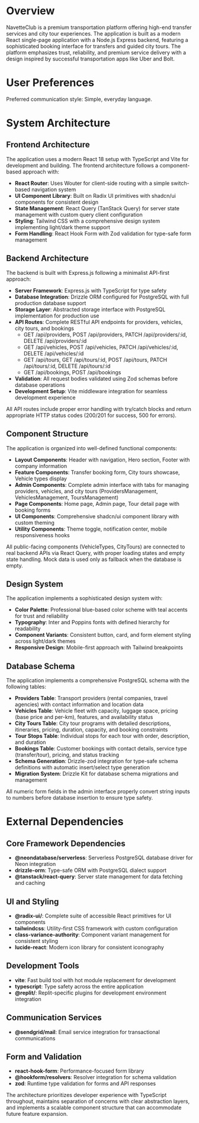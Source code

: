 # Overview

NavetteClub is a premium transportation platform offering high-end transfer services and city tour experiences. The application is built as a modern React single-page application with a Node.js Express backend, featuring a sophisticated booking interface for transfers and guided city tours. The platform emphasizes trust, reliability, and premium service delivery with a design inspired by successful transportation apps like Uber and Bolt.

# User Preferences

Preferred communication style: Simple, everyday language.

# System Architecture

## Frontend Architecture
The application uses a modern React 18 setup with TypeScript and Vite for development and building. The frontend architecture follows a component-based approach with:

- **React Router**: Uses Wouter for client-side routing with a simple switch-based navigation system
- **UI Component Library**: Built on Radix UI primitives with shadcn/ui components for consistent design
- **State Management**: React Query (TanStack Query) for server state management with custom query client configuration
- **Styling**: Tailwind CSS with a comprehensive design system implementing light/dark theme support
- **Form Handling**: React Hook Form with Zod validation for type-safe form management

## Backend Architecture
The backend is built with Express.js following a minimalist API-first approach:

- **Server Framework**: Express.js with TypeScript for type safety
- **Database Integration**: Drizzle ORM configured for PostgreSQL with full production database support
- **Storage Layer**: Abstracted storage interface with PostgreSQL implementation for production use
- **API Routes**: Complete RESTful API endpoints for providers, vehicles, city tours, and bookings
  - GET /api/providers, POST /api/providers, PATCH /api/providers/:id, DELETE /api/providers/:id
  - GET /api/vehicles, POST /api/vehicles, PATCH /api/vehicles/:id, DELETE /api/vehicles/:id
  - GET /api/tours, GET /api/tours/:id, POST /api/tours, PATCH /api/tours/:id, DELETE /api/tours/:id
  - GET /api/bookings, POST /api/bookings
- **Validation**: All request bodies validated using Zod schemas before database operations
- **Development Setup**: Vite middleware integration for seamless development experience

All API routes include proper error handling with try/catch blocks and return appropriate HTTP status codes (200/201 for success, 500 for errors).

## Component Structure
The application is organized into well-defined functional components:

- **Layout Components**: Header with navigation, Hero section, Footer with company information
- **Feature Components**: Transfer booking form, City tours showcase, Vehicle types display
- **Admin Components**: Complete admin interface with tabs for managing providers, vehicles, and city tours (ProvidersManagement, VehiclesManagement, ToursManagement)
- **Page Components**: Home page, Admin page, Tour detail page with booking forms
- **UI Components**: Comprehensive shadcn/ui component library with custom theming
- **Utility Components**: Theme toggle, notification center, mobile responsiveness hooks

All public-facing components (VehicleTypes, CityTours) are connected to real backend APIs via React Query, with proper loading states and empty state handling. Mock data is used only as fallback when the database is empty.

## Design System
The application implements a sophisticated design system with:

- **Color Palette**: Professional blue-based color scheme with teal accents for trust and reliability
- **Typography**: Inter and Poppins fonts with defined hierarchy for readability
- **Component Variants**: Consistent button, card, and form element styling across light/dark themes
- **Responsive Design**: Mobile-first approach with Tailwind breakpoints

## Database Schema
The application implements a comprehensive PostgreSQL schema with the following tables:

- **Providers Table**: Transport providers (rental companies, travel agencies) with contact information and location data
- **Vehicles Table**: Vehicle fleet with capacity, luggage space, pricing (base price and per-km), features, and availability status
- **City Tours Table**: City tour programs with detailed descriptions, itineraries, pricing, duration, capacity, and booking constraints
- **Tour Stops Table**: Individual stops for each tour with order, description, and duration
- **Bookings Table**: Customer bookings with contact details, service type (transfer/tour), pricing, and status tracking
- **Schema Generation**: Drizzle-zod integration for type-safe schema definitions with automatic insert/select type generation
- **Migration System**: Drizzle Kit for database schema migrations and management

All numeric form fields in the admin interface properly convert string inputs to numbers before database insertion to ensure type safety.

# External Dependencies

## Core Framework Dependencies
- **@neondatabase/serverless**: Serverless PostgreSQL database driver for Neon integration
- **drizzle-orm**: Type-safe ORM with PostgreSQL dialect support
- **@tanstack/react-query**: Server state management for data fetching and caching

## UI and Styling
- **@radix-ui/**: Complete suite of accessible React primitives for UI components
- **tailwindcss**: Utility-first CSS framework with custom configuration
- **class-variance-authority**: Component variant management for consistent styling
- **lucide-react**: Modern icon library for consistent iconography

## Development Tools
- **vite**: Fast build tool with hot module replacement for development
- **typescript**: Type safety across the entire application
- **@replit/**: Replit-specific plugins for development environment integration

## Communication Services
- **@sendgrid/mail**: Email service integration for transactional communications

## Form and Validation
- **react-hook-form**: Performance-focused form library
- **@hookform/resolvers**: Resolver integration for schema validation
- **zod**: Runtime type validation for forms and API responses

The architecture prioritizes developer experience with TypeScript throughout, maintains separation of concerns with clear abstraction layers, and implements a scalable component structure that can accommodate future feature expansion.